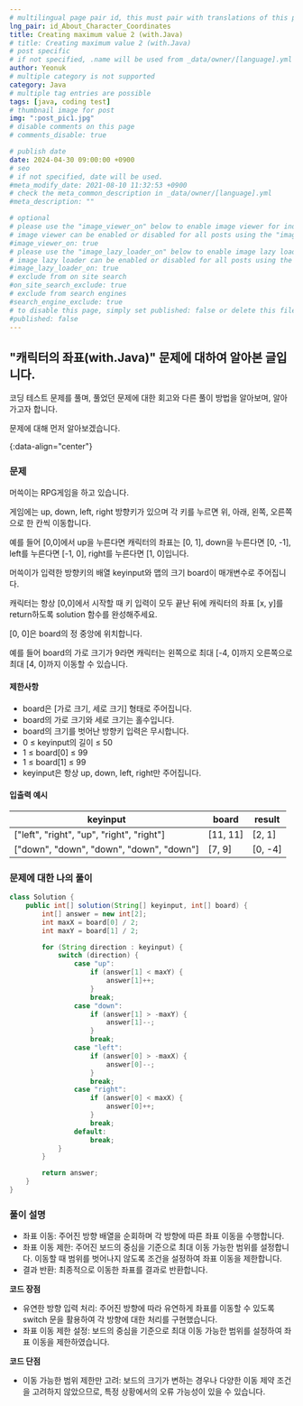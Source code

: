 ```yaml
---
# multilingual page pair id, this must pair with translations of this page. (This name must be unique)
lng_pair: id_About_Character_Coordinates
title: Creating maximum value 2 (with.Java)
# title: Creating maximum value 2 (with.Java)
# post specific
# if not specified, .name will be used from _data/owner/[language].yml
author: Yeonuk
# multiple category is not supported
category: Java
# multiple tag entries are possible
tags: [java, coding test]
# thumbnail image for post
img: ":post_pic1.jpg"
# disable comments on this page
# comments_disable: true

# publish date
date: 2024-04-30 09:00:00 +0900
# seo
# if not specified, date will be used.
#meta_modify_date: 2021-08-10 11:32:53 +0900
# check the meta_common_description in _data/owner/[language].yml
#meta_description: ""

# optional
# please use the "image_viewer_on" below to enable image viewer for individual pages or posts (_posts/ or [language]/_posts folders).
# image viewer can be enabled or disabled for all posts using the "image_viewer_posts: true" setting in _data/conf/main.yml.
#image_viewer_on: true
# please use the "image_lazy_loader_on" below to enable image lazy loader for individual pages or posts (_posts/ or [language]/_posts folders).
# image lazy loader can be enabled or disabled for all posts using the "image_lazy_loader_posts: true" setting in _data/conf/main.yml.
#image_lazy_loader_on: true
# exclude from on site search
#on_site_search_exclude: true
# exclude from search engines
#search_engine_exclude: true
# to disable this page, simply set published: false or delete this file
#published: false
---
```


<!-- outline-start -->

## "캐릭터의 좌표(with.Java)" 문제에 대하여 알아본 글입니다.

코딩 테스트 문제를 풀며, 풀었던 문제에 대한 회고와 다른 풀이 방법을 알아보며, 알아가고자 합니다.

문제에 대해 먼저 알아보겠습니다.

{:data-align="center"}

<!-- outline-end -->

### 문제

머쓱이는 RPG게임을 하고 있습니다.

게임에는 up, down, left, right 방향키가 있으며 각 키를 누르면 위, 아래, 왼쪽, 오른쪽으로 한 칸씩 이동합니다.

예를 들어 [0,0]에서 up을 누른다면 캐릭터의 좌표는 [0, 1], down을 누른다면 [0, -1], left를 누른다면 [-1, 0], right를 누른다면 [1, 0]입니다.

머쓱이가 입력한 방향키의 배열 keyinput와 맵의 크기 board이 매개변수로 주어집니다.

캐릭터는 항상 [0,0]에서 시작할 때 키 입력이 모두 끝난 뒤에 캐릭터의 좌표 [x, y]를 return하도록 solution 함수를 완성해주세요.

[0, 0]은 board의 정 중앙에 위치합니다.

예를 들어 board의 가로 크기가 9라면 캐릭터는 왼쪽으로 최대 [-4, 0]까지 오른쪽으로 최대 [4, 0]까지 이동할 수 있습니다.

#### 제한사항

- board은 [가로 크기, 세로 크기] 형태로 주어집니다.
- board의 가로 크기와 세로 크기는 홀수입니다.
- board의 크기를 벗어난 방향키 입력은 무시합니다.
- 0 ≤ keyinput의 길이 ≤ 50
- 1 ≤ board[0] ≤ 99
- 1 ≤ board[1] ≤ 99
- keyinput은 항상 up, down, left, right만 주어집니다.

#### 입출력 예시

| keyinput                                  | board    | result  |
| ----------------------------------------- | -------- | ------- |
| ["left", "right", "up", "right", "right"] | [11, 11] | [2, 1]  |
| ["down", "down", "down", "down", "down"]  | [7, 9]   | [0, -4] |

<!-- | dots                                 | result |
| ------------------------------------ | ------ |
| [[1, 1], [2, 1], [2, 2], [1, 2]]     | 1      |
| [[-1, -1], [1, 1], [1, -1], [-1, 1]] | 4      | -->

### 문제에 대한 나의 풀이

```java
class Solution {
    public int[] solution(String[] keyinput, int[] board) {
        int[] answer = new int[2];
        int maxX = board[0] / 2;
        int maxY = board[1] / 2;

        for (String direction : keyinput) {
            switch (direction) {
                case "up":
                    if (answer[1] < maxY) {
                        answer[1]++;
                    }
                    break;
                case "down":
                    if (answer[1] > -maxY) {
                        answer[1]--;
                    }
                    break;
                case "left":
                    if (answer[0] > -maxX) {
                        answer[0]--;
                    }
                    break;
                case "right":
                    if (answer[0] < maxX) {
                        answer[0]++;
                    }
                    break;
                default:
                    break;
            }
        }

        return answer;
    }
}
```

### 풀이 설명

- 좌표 이동: 주어진 방향 배열을 순회하며 각 방향에 따른 좌표 이동을 수행합니다.
- 좌표 이동 제한: 주어진 보드의 중심을 기준으로 최대 이동 가능한 범위를 설정합니다. 이동할 때 범위를 벗어나지 않도록 조건을 설정하여 좌표 이동을 제한합니다.
- 결과 반환: 최종적으로 이동한 좌표를 결과로 반환합니다.

**코드 장점**

- 유연한 방향 입력 처리: 주어진 방향에 따라 유연하게 좌표를 이동할 수 있도록 switch 문을 활용하여 각 방향에 대한 처리를 구현했습니다.
- 좌표 이동 제한 설정: 보드의 중심을 기준으로 최대 이동 가능한 범위를 설정하여 좌표 이동을 제한하였습니다.

**코드 단점**

- 이동 가능한 범위 제한만 고려: 보드의 크기가 변하는 경우나 다양한 이동 제약 조건을 고려하지 않았으므로, 특정 상황에서의 오류 가능성이 있을 수 있습니다.
